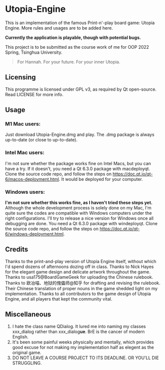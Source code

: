 # Utopia-Engine

This is an implementation of the famous Print-n'-play board game: Utopia Engine. More rules and usages are to be added here. 

**Currently the application is playable, though with potential bugs.**

This project is to be submitted as the course work of me for OOP 2022 Spring, Tsinghua University.

> For Hannah. For your future. For your inner Utopia.

## Licensing
This programme is licensed under GPL v3, as required by Qt open-source. Read LICENSE for more info.

## Usage
### M1 Mac users:
Just download Utopia-Engine.dmg and play. The .dmg package is always up-to-date (or close to up-to-date).
### Intel Mac users:
I'm not sure whether the package works fine on Intel Macs, but you can have a try. If it doesn't, you need a Qt 6.3.0 package with macdeployqt. 
Clone the source code repo, and follow the steps on https://doc.qt.io/qt-6/macos-deployment.html. It would be deployed for your computer.
### Windows users:
**I'm not sure whether this works fine, as I haven't tried these steps yet.**
Although the whole development process is solely done on my Mac, I'm quite sure the codes are compatible with Windows computers under the right configurations. I'll try to release a nice version for Windows once all debugging are done. 
You need a Qt 6.3.0 package with windeployqt. Clone the source code repo, and follow the steps on https://doc.qt.io/qt-6/windows-deployment.html. 


## Credits
Thanks to the print-and-play version of Utopia Engine itself, without which I'd spend dozens of afternoons dozing off in class. 
Thanks to Nick Hayes for the elegant game design and delicate artwork throughout the game. 
Thanks to usa175@BoardGameGeek for uploading the Chinese rulebook. Thanks to 欧冶喵、地狱的傀儡师@知乎 for drafting and revising the rulebook. Their Chinese translation of proper nouns in the game shedded light on my implementation.
Thanks to all contributors to the game design of Utopia Engine, and all players that kept the community vital.


## Miscellaneous
1. I hate the class name QDialog. It lured me into naming my classes xxx_dialog rather than xxx_dialog**ue**. BrE is the cancer of modern English.
2. It's been some painful weeks physically and mentally, which provides good excuse for not making my implementation half as elegent as the original game.
3. DO NOT LEAVE A COURSE PROJECT TO ITS DEADLINE. OR YOU'LL DIE STRUGGLING.
